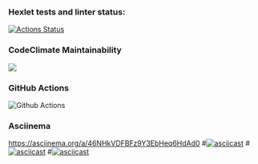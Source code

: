 ### Hexlet tests and linter status:
[![Actions Status](https://github.com/Egorga39/python-project-lvl1/workflows/hexlet-check/badge.svg)](https://github.com/Egorga39/python-project-lvl1/actions)

### CodeClimate Maintainability
<a href="https://codeclimate.com/github/codeclimate/codeclimate/maintainability"><img src="https://api.codeclimate.com/v1/badges/a99a88d28ad37a79dbf6/maintainability" /></a>

### GitHub Actions
![Github Actions](https://github.com/Egorga39/python-project-lvl1/actions/workflows/github-actions.yml/badge.svg)

###  Asciinema ###
https://asciinema.org/a/46NHkVDFBFz9Y3EbHeq6HdAd0
#[![asciicast](https://asciinema.org/a/H6r9JTjyzwTpXO1zrRVn0GQ7m.svg)](https://asciinema.org/a/H6r9JTjyzwTpXO1zrRVn0GQ7m)
#[![asciicast](https://asciinema.org/a/TRO3DjAghohMZfCE3TdP9hcrf.svg)](https://asciinema.org/a/TRO3DjAghohMZfCE3TdP9hcrf)
#[![asciicast](https://asciinema.org/a/tvBC6soVKfPps7bJvhi8WHP1x.svg)](https://asciinema.org/a/tvBC6soVKfPps7bJvhi8WHP1x)
